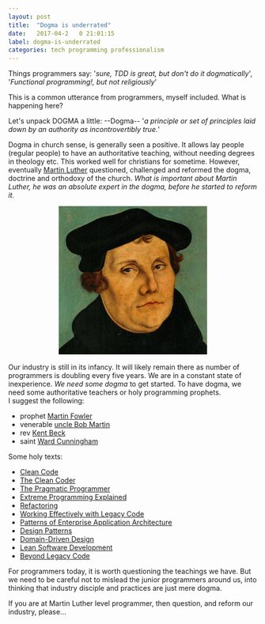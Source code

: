 ```yaml
---
layout: post
title:  "Dogma is underrated"
date:   2017-04-2   0 21:01:15
label: dogma-is-underrated
categories: tech programming professionalism
---
```



Things programmers say:
'*sure, TDD is great, but don't do it dogmatically*', '*Functional programming!, but not religiously*' 

This is a common utterance from programmers, myself included. What is happening here?

Let's unpack DOGMA a little:
--Dogma--
'*a principle or set of principles laid down by an authority as incontrovertibly true.*'

Dogma in church sense, is generally seen a positive. 
It allows lay people (regular people) to have an authoritative teaching, without needing degrees in theology etc.
This worked well for christians for sometime. However, eventually [Martin Luther](https://en.wikipedia.org/wiki/Martin_Luther)
questioned, challenged and reformed the dogma, doctrine and orthodoxy of the church.
*What is important about Martin Luther, he was an absolute expert in the dogma, before he started to reform it.*

<div style="text-align:center"><img src="/martin-luther.jpg"/></div>


Our industry is still in its infancy. It will likely remain there as number of programmers is doubling every five years.
We are in a constant state of inexperience. *We need some dogma* to get started.
To have dogma, we need some authoritative teachers or holy programming prophets.<br/>
I suggest the following:

- prophet [Martin Fowler](https://martinfowler.com/)
- venerable [uncle Bob Martin](http://blog.cleancoder.com/)
- rev [Kent Beck](https://en.wikipedia.org/wiki/Kent_Beck)
- saint [Ward Cunningham](https://en.wikipedia.org/wiki/Ward_Cunningham)

Some holy texts:

- [Clean Code](https://www.amazon.com/Clean-Code-Handbook-Software-Craftsmanship/dp/0132350882/)
- [The Clean Coder](https://www.amazon.com/Clean-Code-Handbook-Software-Craftsmanship/dp/0132350882/)
- [The Pragmatic Programmer](https://www.amazon.com/Pragmatic-Programmer-Journeyman-Master/dp/020161622X/)
- [Extreme Programming Explained](https://www.amazon.com/Extreme-Programming-Explained-Embrace-Change/dp/0321278658/)
- [Refactoring](https://www.amazon.com/Refactoring-Improving-Design-Existing-Code/dp/0201485672/)
- [Working Effectively with Legacy Code](https://www.amazon.com/Working-Effectively-Legacy-Michael-Feathers/dp/0131177052/)
- [Patterns of Enterprise Application Architecture](https://www.amazon.com/Patterns-Enterprise-Application-Architecture-Martin/dp/0321127420/)
- [Design Patterns](https://www.amazon.com/Design-Patterns-Elements-Reusable-Object-Oriented/dp/0201633612/)
- [Domain-Driven Design](https://www.amazon.com/Domain-Driven-Design-Tackling-Complexity-Software/dp/0321125215/)
- [Lean Software Development](https://www.amazon.com/Lean-Software-Development-Agile-Toolkit/dp/0321150783/)
- [Beyond Legacy Code](https://www.amazon.com/Beyond-Legacy-Code-Practices-Software/dp/1680500791/)


For programmers today, it is worth questioning the teachings we have. But we need to be careful not to mislead the junior programmers
around us, into thinking that industry disciple and practices are just mere dogma.

If you are at Martin Luther level programmer, then question, and reform our industry, please...
